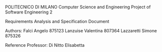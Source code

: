POLITECNICO DI MILANO
Computer Science and Engineering
Project of Software Engineering 2






Requirements Analysis
and
Specification Document





Authors: Falci Angelo 875123
Lanzuise Valentina 807364
Lazzaretti Simone 875326





Reference Professor: Di Nitto Elisabetta
